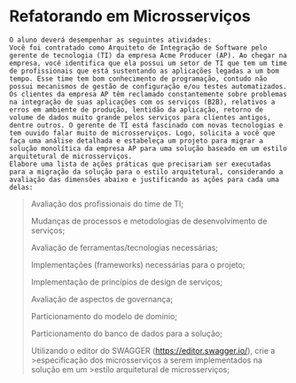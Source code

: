 # Refatorando em Microsserviços

```
O aluno deverá desempenhar as seguintes atividades:
Você foi contratado como Arquiteto de Integração de Software pelo gerente de tecnologia (TI) da empresa Acme Producer (AP). Ao chegar na empresa, você identifica que ela possui um setor de TI que tem um time de profissionais que está sustentando as aplicações legadas a um bom tempo. Esse time tem bom conhecimento de programação, contudo não possui mecanismos de gestão de configuração e/ou testes automatizados. 
Os clientes da empresa AP têm reclamado constantemente sobre problemas na integração de suas aplicações com os serviços (B2B), relativos a erros em ambiente de produção, lentidão da aplicação, retorno de volume de dados muito grande pelos serviços para clientes antigos, dentre outros. O gerente de TI está fascinado com novas tecnologias e tem ouvido falar muito de microsserviços. Logo, solicita a você que faça uma análise detalhada e estabeleça um projeto para migrar a solução monolítica da empresa AP para uma solução baseado em um estilo arquitetural de microsserviços. 
Elabore uma lista de ações práticas que precisariam ser executadas para a migração da solução para o estilo arquitetural, considerando a avaliação das dimensões abaixo e justificando as ações para cada uma delas:
```

> Avaliação dos profissionais do time de TI;
>
> Mudanças de processos e metodologias de desenvolvimento de serviços;
>
> Avaliação de ferramentas/tecnologias necessárias;
>
> Implementações (frameworks) necessárias para o projeto;
>
> Implementação de princípios de design de serviços;
>
> Avaliação de aspectos de governança;
>
> Particionamento do modelo de domínio;
>
> Particionamento do banco de dados para a solução;
>
> Utilizando o editor do SWAGGER (https://editor.swagger.io/), crie a >especificação dos microsserviços a serem implementados na solução em um >estilo arquitetural de microsserviços;
